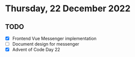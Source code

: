 # Thursday, 22 December 2022

## TODO
- [x]  Frontend Vue Messenger implementation
- [ ] Document design for messenger
- [x] Advent of Code Day 22
